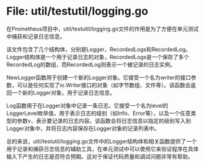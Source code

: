 # File: util/testutil/logging.go

在Prometheus项目中，util/testutil/logging.go文件的作用是为了方便在单元测试中捕获和记录日志信息。

该文件包含了几个结构体，分别是Logger，RecordedLogs和RecordedLog。Logger结构体是一个用于记录日志的对象，RecordedLogs是一个保存了多个RecordedLog的数组，而RecordedLog则表示一个被记录的日志实例。

NewLogger函数用于创建一个新的Logger对象。它接受一个名为writer的接口参数，可以是任何实现了io.Writer接口的对象（如字节数组、文件等）。该函数会返回一个新的Logger对象，用于记录日志信息。

Log函数用于在Logger对象中记录一条日志。它接受一个名为level的LoggerLevel枚举值，用于表示日志的级别（如Info、Error等），以及一个任意类型的参数v，表示要记录的日志内容。该函数会将日志信息以指定的级别写入到Logger对象中，并将日志内容保存在Logger对象的记录列表中。

总的来说，util/testutil/logging.go文件中的Logger结构体和相关函数提供了一个用于记录和捕获日志信息的辅助工具，在单元测试中可以使用它来验证程序在具体输入下产生的日志是否符合预期。这对于保证代码质量和调试问题非常有帮助。

